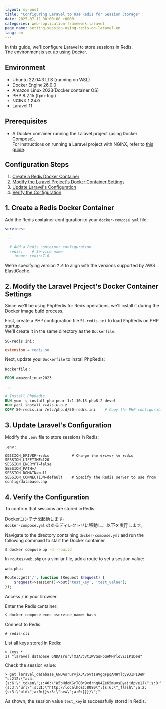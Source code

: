 ```yaml
---
layout: my-post
title: "Configuring Laravel to Use Redis for Session Storage"
date: 2025-07-11 00:00:00 +0000
categories: web-application-framework laravel
page_name: setting-session-using-redis-on-laravel-en
lang: en
---
```


In this guide, we'll configure Laravel to store sessions in Redis.  
The environment is set up using Docker.

## Environment
- Ubuntu 22.04.3 LTS (running on WSL)
- Docker Engine 26.0.0
- Amazon Linux 2023(Docker container OS)
- PHP 8.2.15 (fpm-fcgi)
- NGINX 1.24.0
- Laravel 11

## Prerequisites
- A Docker container running the Laravel project (using Docker Compose).  
For instructions on running a Laravel project with NGINX, refer to [this guide](/web-application-framework/laravel/running-laravel-project-on-nginx-en).

## Configuration Steps
1. [Create a Redis Docker Container](#1-create-a-redis-docker-container)
2. [Modify the Laravel Project's Docker Container Settings](#2-modify-the-laravel-projects-docker-container-settings)
3. [Update Laravel's Configuration](#3-update-laravels-configuration)
4. [Verify the Configuration](#4-verify-the-configuration)

## 1. Create a Redis Docker Container
Add the Redis container configuration to your `docker-compose.yml` file:

```yml
services:

...

  # Add a Redis container configuration
  redis:    # Service name
    image: redis:7.0
```

We're specifying version `7.0` to align with the versions supported by AWS ElastiCache.

## 2. Modify the Laravel Project's Docker Container Settings
Since we'll be using PhpRedis for Redis operations, we'll install it during the Docker image build process.

First, create a PHP configuration file `50-redis.ini` to load PhpRedis on PHP startup.  
We'll create it in the same directory as the `Dockerfile`.

`50-redis.ini` : 
```ini
extension = redis.so
```

Next, update your `Dockerfile` to install PhpRedis:

`Dockerfile` :
```dockerfile
FROM amazonlinux:2023

...

# Install PhpRedis
RUN yum -y install php-pear-1:1.10.13 php8.2-devel
RUN pecl install redis-6.0.2
COPY 50-redis.ini /etc/php.d/50-redis.ini    # Copy the PHP configuration file
```

## 3. Update Laravel's Configuration
Modify the `.env` file to store sessions in Redis:

`.env` :
```
SESSION_DRIVER=redis          # Change the driver to redis
SESSION_LIFETIME=120
SESSION_ENCRYPT=false
SESSION_PATH=/
SESSION_DOMAIN=null
SESSION_CONNECTION=default    # Specify the Redis server to use from config/database.php
```

## 4. Verify the Configuration
To confirm that sessions are stored in Redis:

Dockerコンテナを起動します。  
`docker-compose.yml` のあるディレクトリに移動し、以下を実行します。

Navigate to the directory containing `docker-compose.yml` and run the following command to start the Docker container.

```bash
$ docker compose up -d --build
```

In `routes/web.php` or a similar file, add a route to set a session value:

`web.php` : 
```php
Route::get('/', function (Request $request) {
    $request->session()->put('test_key', 'test_value');
});
```

Access `/` in your browser.

Enter the Redis container:

```bash
$ docker compose exec <service_name> bash
```

Connect to Redis:

```
# redis-cli
```

List all keys stored in Redis:

```
> keys *
1) "laravel_database_6NDAsrurvjXJA7ovtIWVgqFpqAMHYlqy9JIP1DeW"
```

Check the session value:

```
> get laravel_database_6NDAsrurvjXJA7ovtIWVgqFpqAMHYlqy9JIP1DeW
"s:212:\"a:4:{s:6:\"_token\";s:40:\"W5bHdoKGrTO3r9xdrnqU4ZeK5muvsDyajjdpve1J\";s:8:\"test_key\";s:10:\"test_value\";s:9:\"_previous\";a:1:{s:3:\"url\";s:21:\"http://localhost:8080\";}s:6:\"_flash\";a:2:{s:3:\"old\";a:0:{}s:3:\"new\";a:0:{}}}\";"
```

As shown, the session value `test_key` is successfully stored in Redis.